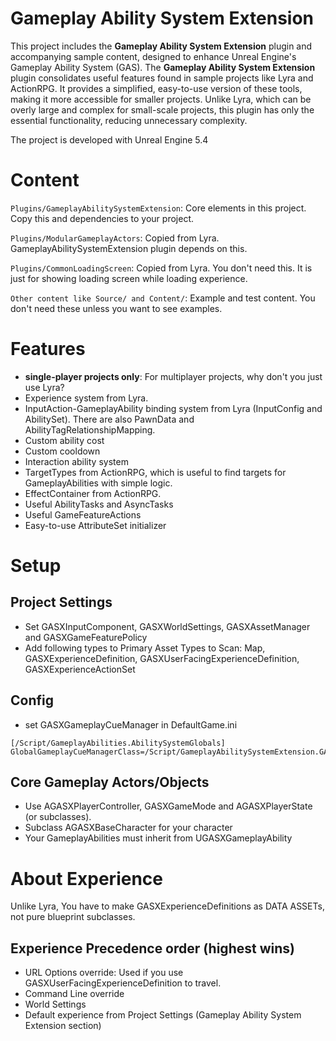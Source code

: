# Gameplay Ability System Extension
This project includes the **Gameplay Ability System Extension** plugin and accompanying sample content, designed to enhance Unreal Engine's Gameplay Ability System (GAS).
The **Gameplay Ability System Extension** plugin consolidates useful features found in sample projects like Lyra and ActionRPG. It provides a simplified, easy-to-use version of these tools, making it more accessible for smaller projects. 
Unlike Lyra, which can be overly large and complex for small-scale projects, this plugin has only the essential functionality, reducing unnecessary complexity.

The project is developed with Unreal Engine 5.4

# Content
`Plugins/GameplayAbilitySystemExtension`: Core elements in this project. Copy this and dependencies to your project.

`Plugins/ModularGameplayActors`: Copied from Lyra. GameplayAbilitySystemExtension plugin depends on this.

`Plugins/CommonLoadingScreen`: Copied from Lyra. You don't need this. It is just for showing loading screen while loading experience.

`Other content like Source/ and Content/`: Example and test content. You don't need these unless you want to see examples.

# Features
- **single-player projects only**: For multiplayer projects, why don't you just use Lyra?
- Experience system from Lyra.
- InputAction-GameplayAbility binding system from Lyra (InputConfig and AbilitySet). There are also PawnData and AbilityTagRelationshipMapping.
- Custom ability cost
- Custom cooldown
- Interaction ability system
- TargetTypes from ActionRPG, which is useful to find targets for GameplayAbilities with simple logic.
- EffectContainer from ActionRPG.
- Useful AbilityTasks and AsyncTasks
- Useful GameFeatureActions
- Easy-to-use AttributeSet initializer

# Setup
## Project Settings
- Set GASXInputComponent, GASXWorldSettings, GASXAssetManager and GASXGameFeaturePolicy
- Add following types to Primary Asset Types to Scan: Map, GASXExperienceDefinition, GASXUserFacingExperienceDefinition, GASXExperienceActionSet

## Config
- set GASXGameplayCueManager in DefaultGame.ini

```
[/Script/GameplayAbilities.AbilitySystemGlobals]
GlobalGameplayCueManagerClass=/Script/GameplayAbilitySystemExtension.GASXGameplayCueManager
```

## Core Gameplay Actors/Objects
- Use AGASXPlayerController, GASXGameMode and AGASXPlayerState (or subclasses).
- Subclass AGASXBaseCharacter for your character
- Your GameplayAbilities must inherit from UGASXGameplayAbility

# About Experience
Unlike Lyra, You have to make GASXExperienceDefinitions as DATA ASSETs, not pure blueprint subclasses.

## Experience Precedence order (highest wins)
- URL Options override: Used if you use GASXUserFacingExperienceDefinition to travel.
- Command Line override
- World Settings
- Default experience from Project Settings (Gameplay Ability System Extension section)
